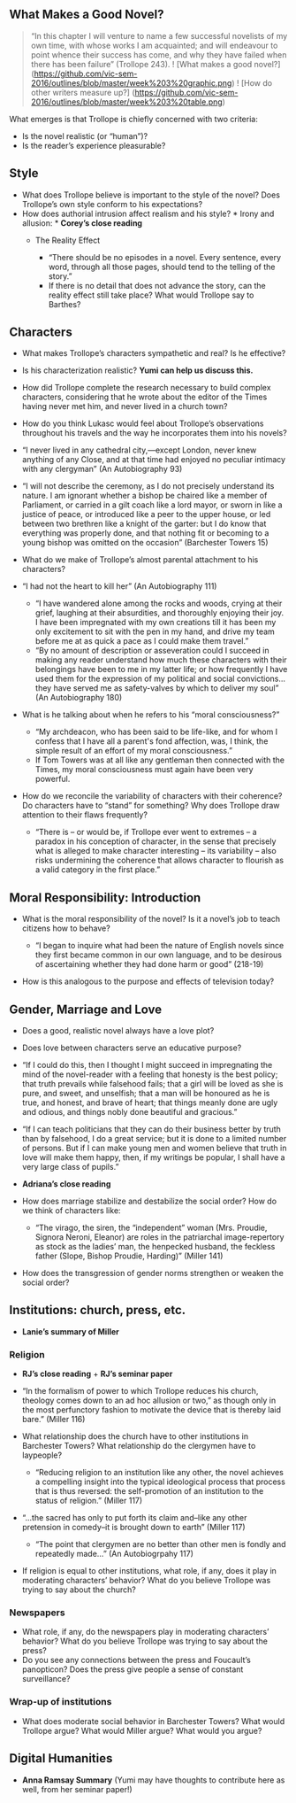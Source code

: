## What Makes a Good Novel? 

> “In this chapter I will venture to name a few successful novelists of my own time, with whose works I am acquainted; and will endeavour to point whence their success has come, and why they have failed when there has been failure” (Trollope 243).
! [What makes a good novel?] (https://github.com/vic-sem-2016/outlines/blob/master/week%203%20graphic.png)
! [How do other writers measure up?] (https://github.com/vic-sem-2016/outlines/blob/master/week%203%20table.png)


What emerges is that Trollope is chiefly concerned with two criteria:

* Is the novel realistic (or “human”)?
* Is the reader’s experience pleasurable?


## Style 
* What does Trollope believe is important to the style of the novel? Does Trollope’s own style  conform to his expectations?
* How does authorial intrusion affect realism and his style? 
            *  Irony and allusion: 
            *  **Corey’s close reading**
	* The Reality Effect

 		*  “There should be no episodes in a novel. Every sentence, every word, through all     those pages, should tend to the telling of the story.”
		* If there is no detail that does not advance the story, can the reality effect still take place? What would Trollope say to Barthes? 

## Characters
* What makes Trollope’s characters sympathetic and real? Is he effective?
* Is his characterization realistic? **Yumi can help us discuss this.**
* How did Trollope complete the research necessary to build complex characters, considering that he wrote about the editor of the Times having never met him, and never lived in a church town? 
* How do you think Lukasc would feel about Trollope’s observations throughout his travels and the way he incorporates them into his novels?
* “I never lived in any cathedral city,—except London, never knew anything of any Close, and at that time had enjoyed no peculiar intimacy with any clergyman” (An Autobiography 93)
* “I will not describe the ceremony, as I do not precisely understand its nature. I am ignorant whether a bishop be chaired like a member of Parliament, or carried in a gilt coach like a lord mayor, or sworn in like a justice of peace, or introduced like a peer to the upper house, or led between two brethren like a knight of the garter: but I do know that everything was properly done, and that nothing fit or becoming to a young bishop was omitted on the occasion” (Barchester Towers 15)

* What do we make of Trollope’s almost parental attachment to his characters? 
* “I had not the heart to kill her” (An Autobiography 111)
	* “I have wandered alone among the rocks and woods, crying at their grief, laughing at their absurdities, and thoroughly enjoying their joy. I have been impregnated with my own creations till it has been my only excitement to sit with the pen in my hand, and drive my team before me at as quick a pace as I could make them travel.”
	* “By no amount of description or asseveration could I succeed in making any reader understand how much these characters with their belongings have been to me in my latter life; or how frequently I have used them for the expression of my political and social convictions…they have served me as safety-valves by which to deliver my soul” (An Autobiography 180)
* What is he talking about when he refers to his “moral consciousness?” 
	* “My archdeacon, who has been said to be life-like, and for whom I confess that I have all a parent's fond affection, was, I think, the simple result of an effort of my moral consciousness.”
	* If Tom Towers was at all like any gentleman then connected with the Times, my moral consciousness must again have been very powerful.
* How do we reconcile the variability of characters with their coherence? Do characters have to “stand” for something? Why does Trollope draw attention to their flaws frequently? 
	* “There is – or would be, if Trollope ever went to extremes – a paradox in his conception of character, in the sense that precisely what is alleged to make character interesting – its variability – also risks undermining the coherence that allows character to flourish as a valid category in the first place.” 



## Moral Responsibility: Introduction

* What is the moral responsibility of the novel? Is it a novel’s job to teach citizens how to behave?

	* “I began to inquire what had been the nature of English novels since they first became common     in our own language, and to be desirous of ascertaining whether they had done harm or good” (218-19)
* How is this analogous to the purpose and effects of television today?


## Gender, Marriage and Love 
* Does a good, realistic novel always have a love plot?
* Does love between characters serve an educative purpose? 
* “If I could do this, then I thought I might succeed in impregnating the mind of the novel-reader with a feeling that honesty is the best policy; that truth prevails while falsehood fails; that a girl will be loved as she is pure, and sweet, and unselfish; that a man will be honoured as he is true, and honest, and brave of heart; that things meanly done are ugly and odious, and things nobly done beautiful and gracious.”
* “If I can teach politicians that they can do their business better by truth than by falsehood, I do a great service; but it is done to a limited number of persons. But if I can make young men and women believe that truth in love will make them happy, then, if my writings be popular, I shall have a very large class of pupils.”

* **Adriana’s close reading**
* How does marriage stabilize and destabilize the social order? How do we think of characters like: 
	* “The virago, the siren, the “independent” woman (Mrs. Proudie, Signora Neroni, Eleanor) are roles in the patriarchal image-repertory as stock as the ladies’ man, the henpecked husband, the feckless father (Slope, Bishop Proudie, Harding)” (Miller 141) 

* How does the transgression of gender norms strengthen or weaken the social order? 

## Institutions: church, press, etc. 

* **Lanie’s summary of Miller** 

### Religion

*  **RJ’s close reading** + **RJ’s seminar paper**  

* “In the formalism of power to which Trollope reduces his church, theology comes down to an ad hoc allusion or two,” as though only in the most perfunctory fashion to motivate the device that is thereby laid bare.” (Miller 116)
* What relationship does the church have to other institutions in Barchester Towers? What relationship do the clergymen have to laypeople?
	* “Reducing religion to an institution like any other, the novel achieves a compelling insight into the typical ideological process that process that is thus reversed: the self-promotion of an institution to the status of religion.” (Miller 117) 
* “...the sacred has only to put forth its claim and–like any other pretension in comedy–it is brought down to earth” (Miller 117)
	* “The point that clergymen are no better than other men is fondly and repeatedly made…” (An Autobiogrpahy 117)
* If religion is equal to other institutions, what role, if any, does it play in moderating characters’ behavior? What do you believe Trollope was trying to say about the church?
### Newspapers
* What role, if any, do the newspapers play in moderating characters’ behavior? What do you believe Trollope was trying to say about the press?
* Do you see any connections between the press and Foucault’s panopticon? Does the press give people a sense of constant surveillance? 
### Wrap-up of institutions
* What does moderate social behavior in Barchester Towers? What would Trollope argue? What would Miller argue? What would you argue?

## Digital Humanities
* **Anna Ramsay Summary** (Yumi may have thoughts to contribute here as well, from her seminar paper!)
